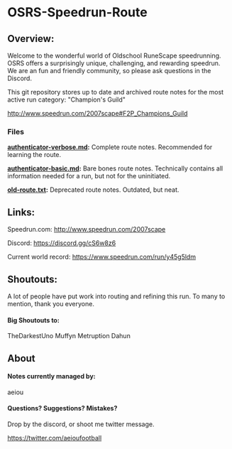 # OSRS-Speedrun-Route

## Overview:

Welcome to the wonderful world of Oldschool RuneScape speedrunning. OSRS offers a surprisingly unique, challenging, and rewarding speedrun. We are an fun and friendly community, so please ask questions in the Discord.

This git repository stores up to date and archived route notes for the most active run category: "Champion's Guild"

http://www.speedrun.com/2007scape#F2P_Champions_Guild

### Files

**[authenticator-verbose.md](https://github.com/aeiourun/OSRS-Speedrun-Route/blob/master/authenticator-verbose.md):** Complete route notes. Recommended for learning the route.

**[authenticator-basic.md](https://github.com/aeiourun/OSRS-Speedrun-Route/blob/master/authenticator-basic.md):** Bare bones route notes. Technically contains all information needed for a run, but not for the uninitiated.

**[old-route.txt](https://github.com/aeiourun/OSRS-Speedrun-Route/blob/master/old-route.txt):** Deprecated route notes. Outdated, but neat.


## Links:

Speedrun.com: http://www.speedrun.com/2007scape

Discord: https://discord.gg/cS6w8z6

Current world record: https://www.speedrun.com/run/y45g5ldm


## Shoutouts:

A lot of people have put work into routing and refining this run. To many to mention, thank you everyone.

#### Big Shoutouts to:

TheDarkestUno
Muffyn
Metruption
Dahun

## About

#### Notes currently managed by:

aeiou

#### Questions? Suggestions? Mistakes?

Drop by the discord, or shoot me twitter message.

https://twitter.com/aeioufootball

